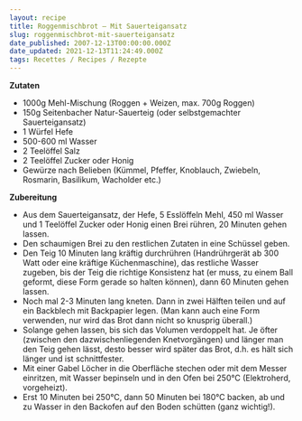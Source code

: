 ```yaml
---
layout: recipe
title: Roggenmischbrot – Mit Sauerteigansatz
slug: roggenmischbrot-mit-sauerteigansatz
date_published: 2007-12-13T00:00:00.000Z
date_updated: 2021-12-13T11:24:49.000Z
tags: Recettes / Recipes / Rezepte
---
```


**Zutaten**
- 1000g Mehl-Mischung (Roggen + Weizen, max. 700g Roggen)
- 150g Seitenbacher Natur-Sauerteig (oder selbstgemachter Sauerteigansatz)
- 1 Würfel Hefe
- 500-600 ml Wasser
- 2 Teelöffel Salz
- 2 Teelöffel Zucker oder Honig
- Gewürze nach Belieben (Kümmel, Pfeffer, Knoblauch, Zwiebeln, Rosmarin, Basilikum, Wacholder etc.)

**Zubereitung**

- Aus dem Sauerteigansatz, der Hefe, 5 Esslöffeln Mehl, 450 ml Wasser und 1 Teelöffel Zucker oder Honig einen Brei rühren, 20 Minuten gehen lassen.
- Den schaumigen Brei zu den restlichen Zutaten in eine Schüssel geben.
- Den Teig 10 Minuten lang kräftig durchrühren (Handrührgerät ab 300 Watt oder eine kräftige Küchenmaschine), das restliche Wasser zugeben, bis der Teig die richtige Konsistenz hat (er muss, zu einem Ball geformt, diese Form gerade so halten können), dann 60 Minuten gehen lassen.
- Noch mal 2-3 Minuten lang kneten. Dann in zwei Hälften teilen und auf ein Backblech mit Backpapier legen. (Man kann auch eine Form verwenden, nur wird das Brot dann nicht so knusprig überall.)
- Solange gehen lassen, bis sich das Volumen verdoppelt hat. Je öfter (zwischen den dazwischenliegenden Knetvorgängen) und länger man den Teig gehen lässt, desto besser wird später das Brot, d.h. es hält sich länger und ist schnittfester.
- Mit einer Gabel Löcher in die Oberfläche stechen oder mit dem Messer einritzen, mit Wasser bepinseln und in den Ofen bei 250°C (Elektroherd, vorgeheizt).
- Erst 10 Minuten bei 250°C, dann 50 Minuten bei 180°C backen, ab und zu Wasser in den Backofen auf den Boden schütten (ganz wichtig!).
